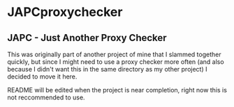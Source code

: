 # JAPCproxychecker
## JAPC - Just Another Proxy Checker

This was originally part of another project of mine that I slammed together quickly, but since I might need to use a proxy checker more often (and also because I didn't want this in the same directory as my other project) I decided to move it here. 

README will be edited when the project is near completion, right now this is not reccommended to use. 
